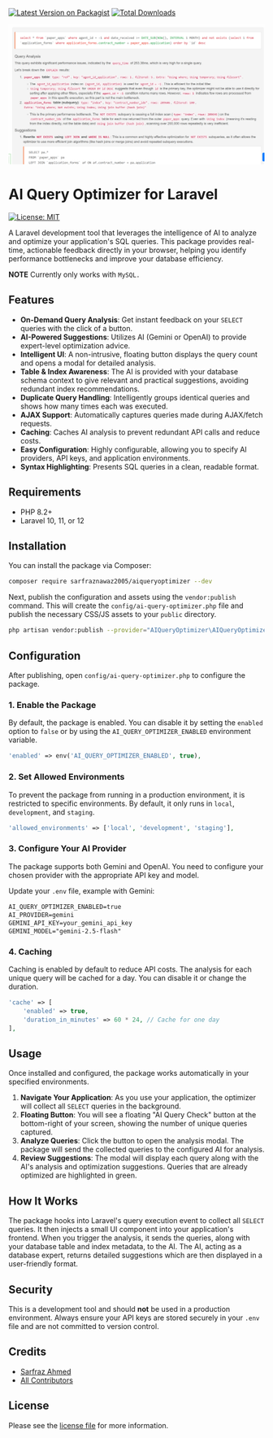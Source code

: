 [![Latest Version on Packagist][ico-version]][link-packagist]
[![Total Downloads][ico-downloads]][link-downloads]

![Screenshot](screenshot.png)

# AI Query Optimizer for Laravel

[![License: MIT](https://img.shields.io/badge/License-MIT-yellow.svg)](https://opensource.org/licenses/MIT)

A Laravel development tool that leverages the intelligence of AI to analyze and optimize your application's SQL queries. This package provides real-time, actionable feedback directly in your browser, helping you identify performance bottlenecks and improve your database efficiency.

**NOTE** Currently only works with `MySQL.`

## Features

- **On-Demand Query Analysis**: Get instant feedback on your `SELECT` queries with the click of a button.
- **AI-Powered Suggestions**: Utilizes AI (Gemini or OpenAI) to provide expert-level optimization advice.
- **Intelligent UI**: A non-intrusive, floating button displays the query count and opens a modal for detailed analysis.
- **Table & Index Awareness**: The AI is provided with your database schema context to give relevant and practical suggestions, avoiding redundant index recommendations.
- **Duplicate Query Handling**: Intelligently groups identical queries and shows how many times each was executed.
- **AJAX Support**: Automatically captures queries made during AJAX/fetch requests.
- **Caching**: Caches AI analysis to prevent redundant API calls and reduce costs.
- **Easy Configuration**: Highly configurable, allowing you to specify AI providers, API keys, and application environments.
- **Syntax Highlighting**: Presents SQL queries in a clean, readable format.

## Requirements

- PHP 8.2+
- Laravel 10, 11, or 12

## Installation

You can install the package via Composer:

```bash
composer require sarfraznawaz2005/aiqueryoptimizer --dev
```

Next, publish the configuration and assets using the `vendor:publish` command. This will create the `config/ai-query-optimizer.php` file and publish the necessary CSS/JS assets to your `public` directory.

```bash
php artisan vendor:publish --provider="AIQueryOptimizer\AIQueryOptimizerServiceProvider"
```

## Configuration

After publishing, open `config/ai-query-optimizer.php` to configure the package.

### 1. Enable the Package

By default, the package is enabled. You can disable it by setting the `enabled` option to `false` or by using the `AI_QUERY_OPTIMIZER_ENABLED` environment variable.

```php
'enabled' => env('AI_QUERY_OPTIMIZER_ENABLED', true),
```

### 2. Set Allowed Environments

To prevent the package from running in a production environment, it is restricted to specific environments. By default, it only runs in `local`, `development`, and `staging`.

```php
'allowed_environments' => ['local', 'development', 'staging'],
```

### 3. Configure Your AI Provider

The package supports both Gemini and OpenAI. You need to configure your chosen provider with the appropriate API key and model.

Update your `.env` file, example with Gemini:

```env
AI_QUERY_OPTIMIZER_ENABLED=true
AI_PROVIDER=gemini
GEMINI_API_KEY=your_gemini_api_key
GEMINI_MODEL="gemini-2.5-flash"

```

### 4. Caching

Caching is enabled by default to reduce API costs. The analysis for each unique query will be cached for a day. You can disable it or change the duration.

```php
'cache' => [
    'enabled' => true,
    'duration_in_minutes' => 60 * 24, // Cache for one day
],
```

## Usage

Once installed and configured, the package works automatically in your specified environments.

1. **Navigate Your Application**: As you use your application, the optimizer will collect all `SELECT` queries in the background.
2. **Floating Button**: You will see a floating "AI Query Check" button at the bottom-right of your screen, showing the number of unique queries captured.
3. **Analyze Queries**: Click the button to open the analysis modal. The package will send the collected queries to the configured AI for analysis.
4. **Review Suggestions**: The modal will display each query along with the AI's analysis and optimization suggestions. Queries that are already optimized are highlighted in green.

## How It Works

The package hooks into Laravel's query execution event to collect all `SELECT` queries. It then injects a small UI component into your application's frontend. When you trigger the analysis, it sends the queries, along with your database table and index metadata, to the AI. The AI, acting as a database expert, returns detailed suggestions which are then displayed in a user-friendly format.

## Security

This is a development tool and should **not** be used in a production environment. Always ensure your API keys are stored securely in your `.env` file and are not committed to version control.

## Credits

- [Sarfraz Ahmed][link-author]
- [All Contributors][link-contributors]

## License

Please see the [license file](LICENSE) for more information.

[ico-version]: https://img.shields.io/packagist/v/sarfraznawaz2005/aiqueryoptimizer.svg?style=flat-square
[ico-downloads]: https://img.shields.io/packagist/dt/sarfraznawaz2005/aiqueryoptimizer.svg?style=flat-square

[link-packagist]: https://packagist.org/packages/sarfraznawaz2005/aiqueryoptimizer
[link-downloads]: https://packagist.org/packages/sarfraznawaz2005/aiqueryoptimizer
[link-author]: https://github.com/sarfraznawaz2005
[link-contributors]: https://github.com/sarfraznawaz2005/aiqueryoptimizer/graphs/contributors
